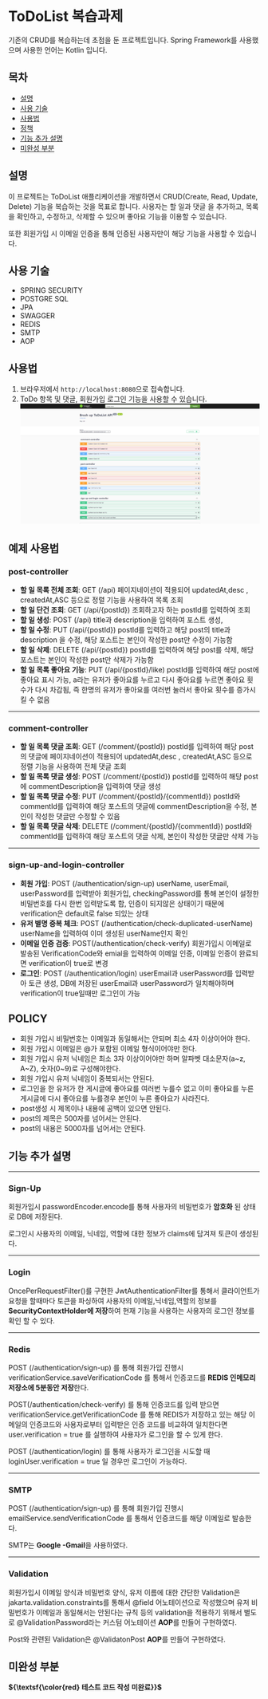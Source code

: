 # ToDoList 복습과제

기존의 CRUD를 복습하는데 초점을 둔 프로젝트입니다.
Spring Framework를 사용했으며 사용한 언어는 Kotlin 입니다.

## 목차

- [설명](#설명)
- [사용 기술](#사용-기술)
- [사용법](#사용법)
- [정책](#POLICY)
- [기능 추가 설명](#기능-추가-설명)
- [미완성 부분](#미완성-부분)

## 설명

이 프로젝트는 ToDoList 애플리케이션을 개발하면서 CRUD(Create, Read, Update, Delete) 기능을 복습하는 것을 목표로 합니다. 사용자는 할 일과 댓글 을 추가하고, 목록을 확인하고, 수정하고, 삭제할 수 있으며 좋아요 기능을 이용할 수 있습니다. 

또한 회원가입 시 이메일 인증을 통해 인증된 사용자만이 해당 기능을 사용할 수 있습니다.

## 사용 기술

- SPRING SECURITY
- POSTGRE SQL
- JPA
- SWAGGER
- REDIS
- SMTP
- AOP

## 사용법

1. 브라우저에서 `http://localhost:8080`으로 접속합니다.
2. ToDo 항목 및 댓글, 회원가입 로그인 기능을 사용할 수 있습니다.
   ![swagger](https://github.com/kotlin2024/brushUpToDoList/blob/master/swagger.png)

**예제 사용법**
---
### post-controller

- **할 일 목록 전체 조회**: GET (/api) 페이지네이션이 적용되어 updatedAt,desc , createdAt,ASC 등으로 정렬 기능을 사용하여 목록 조회
- **할 일 단건 조회**: GET (/api/{postId})  조회하고자 하는 postId를 입력하여 조회
- **할 일 생성**: POST (/api)  title과 description을 입력하여 포스트 생성,
- **할 일 수정**: PUT (/api/{postId}) postId를 입력하고  해당 post의 title과 description 을 수정, 해당 포스트는 본인이 작성한 post만 수정이 가능함
- **할 일 삭제**: DELETE (/api/{postId}) postId를 입력하여 해당 post를 삭제, 해당 포스트는 본인이 작성한 post만 삭제가 가능함
- **할 일 목록 좋아요 기능**: PUT (/api/{postId}/like)  postId를 입력하여 해당 post에 좋아요 표시 가능, a라는 유저가 좋아요를 누르고 다시 좋아요를 누르면 좋아요 횟수가 다시 차감됨, 즉 한명의 유저가 좋아요를 여러번 눌러서 좋아요 횟수를 증가시킬 수 없음

---
### comment-controller

- **할 일 목록 댓글 조회**: GET (/comment/{postId}) postId를 입력하여 해당 post의 댓글에 페이지네이션이 적용되어 updatedAt,desc , createdAt,ASC 등으로 정렬 기능을 사용하여 전체 댓글 조회
- **할 일 목록 댓글 생성**: POST (/comment/{postId}) postId를 입력하여 해당 post에 commentDescription을 입력하여 댓글 생성
- **할 일 목록 댓글 수정**: PUT (/comment/{postId}/{commentId}) postId와 commentId를 입력하여 해당 포스트의 댓글에 commentDescription을 수정, 본인이 작성한 댓글만 수정할 수 있음
- **할 일 목록 댓글 삭제**: DELETE (/comment/{postId}/{commentId}) postId와 commentId를 입력하여 해당 포스트의 댓글 삭제, 본인이 작성한 댓글만 삭제 가능

---
### sign-up-and-login-controller

- **회원 가입**: POST (/authentication/sign-up)  userName, userEmail, userPassword를 입력받아 회원가입, checkingPassword를 통해 본인이 설정한 비밀번호를 다시 한번 입력받도록 함, 인증이 되지않은 상태이기 때문에 verification은 default로 false 되있는 상태
- **유저 별명 중복 체크**: POST (/authentication/check-duplicated-userName) userName을 입력하여 이미 생성된 userName인지 확인
- **이메일 인증 검증**: POST(/authentication/check-verify) 회원가입시 이메일로 발송된 VerificationCode와 emial을 입력하여 이메일 인증, 이메일 인증이 완료되면 verification이 true로 변경
- **로그인**: POST (/authentication/login) userEmail과 userPassword를 입력받아 토큰 생성, DB에 저장된 userEmail과 userPassword가 일치해야하며 verification이 true일때만 로그인이 가능



## POLICY

- 회원 가입시 비밀번호는 이메일과 동일해서는 안되며 최소 4자 이상이어야 한다.
- 회원 가입시 이메일은 @가 포함된 이메일 형식이어야만 한다.
- 회원 가입시 유저 닉네임은 최소 3자 이상이어야만 하며  알파벳 대소문자(a~z, A~Z), 숫자(0~9)로 구성해야한다.
- 회원 가입시 유저 닉네임이 중복되서는 안된다.
- 로그인을 한 유저가 한 게시글에 좋아요를 여러번 누를수 없고 이미 좋아요를 누른 게시글에 다시 좋아요를 누를경우 본인이 누른 좋아요가 사라진다.
- post생성 시 제목이나 내용에 공백이 있으면 안된다.
- post의 제목은 500자를 넘어서는 안된다.
- post의 내용은 5000자를 넘어서는 안된다.

## 기능 추가 설명
---
### Sign-Up

회원가입시 passwordEncoder.encode를 통해 사용자의 비밀번호가 **암호화** 된 상태로 DB에 저장된다.

로그인시 사용자의 이메일, 닉네임, 역할에 대한 정보가 claims에 담겨져 토큰이 생성된다.

---
### Login

OncePerRequestFilter()를 구현한 JwtAuthenticationFilter를 통해서 클라이언트가 요청을 할때마다 토큰을 파싱하여 사용자의 이메일,닉네임,역할의 정보를 **SecurityContextHolder에 저장**하여 
현재 기능을 사용하는 사용자의 로그인 정보를 확인 할 수 있다.


---
### Redis

POST (/authentication/sign-up) 를 통해 회원가입 진행시  verificationService.saveVerificationCode 를 통해서 인증코드를 **REDIS 인메모리 저장소에 5분동안 저장**한다. 

POST(/authentication/check-verify) 를 통해 인증코드를 입력 받으면  verificationService.getVerificationCode 를 통해 REDIS가 저장하고 있는 해당 이메일의 인증코드와 사용자로부터 입력받은 인증 코드를 
비교하여 일치한다면  user.verification = true 를 실행하여 사용자가 로그인을 할 수 있게 한다.

 POST (/authentication/login) 를 통해 사용자가 로그인을 시도할 때 loginUser.verification = true 일 경우만 로그인이 가능하다.

---
### SMTP

POST (/authentication/sign-up) 를 통해 회원가입 진행시 emailService.sendVerificationCode 를 통해서 인증코드를 해당 이메일로 발송한다.

SMTP는  **Google -Gmail**을 사용하였다.

---
### Validation

회원가입시 이메일 양식과 비밀번호 양식, 유저 이름에 대한 간단한 Validation은 jakarta.validation.constraints를 통해서 @field 어노테이션으로 작성했으며
유저 비밀번호가 이메일과 동일해서는 안된다는 규칙 등의 validation을 적용하기 위해서 별도로  @ValidationPassword라는 커스텀 어노테이션 **AOP**를 만들어 구현하였다.

Post와 관련된 Validation은 @ValidatonPost **AOP**를 만들어 구현하였다.


## 미완성 부분

**${\textsf{\color{red} 테스트 코드 작성 미완료}}$**
